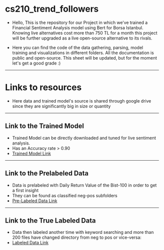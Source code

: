 # cs210_trend_followers

- Hello, This is the repository for our Project in which we've trained a Financial Sentiment Analysis model using Bert for Borsa Istanbul. Knowing live alternatives cost more than 750 TL for a month this project will be further upgraded as a live open-source alternative to its rivals.   

- Here you can find the code of the data gathering, parsing, model training and visualizations in different folders.
All the documentation is public and open-source.
This sheet will be updated, but for the moment
let's get a good grade :)

-----------------------------------------------

# Links to resources
- Here data and trained model's source is shared through google drive since they are significantly big in size or quantity
------------------------------------------------------------ 
## Link to the Trained Model
- Trained Model can be directly downloaded and tuned for live sentiment analysis.
- Has an Accuracy rate > 0.90
- [Trained Model Link](https://drive.google.com/drive/folders/1sn4JtCZ44wH2FO60Opm3FKXQwYLMtwGY?usp=sharing)  
------------------------------------------------------------
## Link to the Prelabeled Data
- Data is prelabeled with Daily Return Value of the Bist-100 in order to get a first insight
- They can be found as classified neg-pos subfolders
- [Pre-Labeled Data Link](https://drive.google.com/drive/folders/1NYB9wBx8yt31drdczAB_ll5s31I1dcN4?usp=sharing)  
-------------------------------------------------------------
## Link to the True Labeled Data 
- Data then labeled another time with keyword searching and more than 200 files have changed directory from neg to pos or vice-versa: 
- [Labeled Data Link](https://drive.google.com/drive/folders/1sn4JtCZ44wH2FO60Opm3FKXQwYLMtwGY?usp=sharing)
